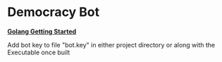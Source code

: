 # Democracy Bot

**[Golang Getting Started](https://golang.org/doc/install)**

Add bot key to file "bot.key" in either project directory or along with the Executable once built
